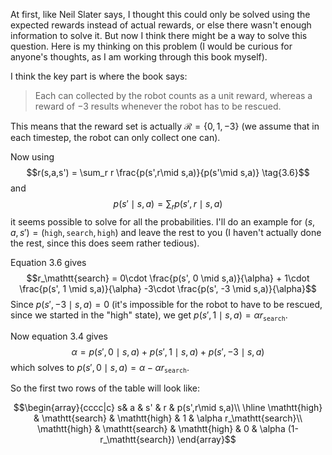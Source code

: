 At first, like Neil Slater says, I thought this could only be solved using the expected rewards instead of actual rewards, or else there wasn't enough information to solve it. But now I think there might be a way to solve this question. Here is my thinking on this problem (I would be curious for anyone's thoughts, as I am working through this book myself).

I think the key part is where the book says:

> Each can collected by the robot counts as a unit reward, whereas a reward of $-3$ results whenever the robot has to be rescued.

This means that the reward set is actually $\mathcal R = \{0, 1, -3\}$ (we assume that in each timestep, the robot can only collect one can).

Now using $$r(s,a,s') = \sum_r r \frac{p(s',r\mid s,a)}{p(s'\mid s,a)} \tag{3.6}$$ and $$p(s'\mid s,a) = \sum_r p(s',r\mid s,a)\tag{3.4}$$ it seems possible to solve for all the probabilities. I'll do an example for $(s,a,s') = (\mathtt{high}, \mathtt{search}, \mathtt{high})$ and leave the rest to you (I haven't actually done the rest, since this does seem rather tedious).

Equation 3.6 gives $$r_\mathtt{search} = 0\cdot \frac{p(s', 0 \mid s,a)}{\alpha} + 1\cdot \frac{p(s', 1 \mid s,a)}{\alpha} -3\cdot \frac{p(s', -3 \mid s,a)}{\alpha}$$ Since $p(s', -3 \mid s,a) = 0$ (it's impossible for the robot to have to be rescued, since we started in the "high" state), we get $p(s', 1 \mid s,a) = \alpha r_\mathtt{search}$.

Now equation 3.4 gives $$\alpha = p(s', 0 \mid s,a) + p(s', 1 \mid s,a) + p(s', -3 \mid s,a)$$ which solves to $p(s', 0 \mid s,a) = \alpha - \alpha r_\mathtt{search}$.

So the first two rows of the table will look like:

$$\begin{array}{cccc|c}
s& a & s' & r & p(s',r\mid s,a)\\ \hline
\mathtt{high} & \mathtt{search} & \mathtt{high} & 1 & \alpha r_\mathtt{search}\\
\mathtt{high} & \mathtt{search} & \mathtt{high} & 0 & \alpha (1- r_\mathtt{search})
\end{array}$$
